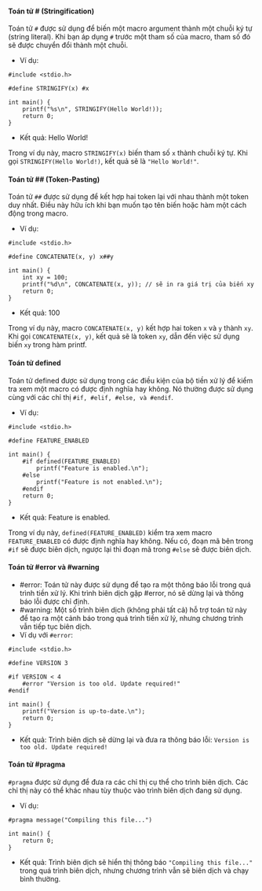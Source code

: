 #### Toán tử # (Stringification)
Toán tử ```#``` được sử dụng để biến một macro argument thành một chuỗi ký tự (string literal). Khi bạn áp dụng ```#``` trước một tham số của macro, tham số đó sẽ được chuyển đổi thành một chuỗi.
- Ví dụ:
```
#include <stdio.h>

#define STRINGIFY(x) #x

int main() {
    printf("%s\n", STRINGIFY(Hello World!));
    return 0;
}
```
- Kết quả: Hello World!

Trong ví dụ này, macro ```STRINGIFY(x)``` biến tham số ```x``` thành chuỗi ký tự. Khi gọi ```STRINGIFY(Hello World!)```, kết quả sẽ là ```"Hello World!"```.

#### Toán tử ## (Token-Pasting)
Toán tử ```##``` được sử dụng để kết hợp hai token lại với nhau thành một token duy nhất. Điều này hữu ích khi bạn muốn tạo tên biến hoặc hàm một cách động trong macro.

- Ví dụ:
```
#include <stdio.h>

#define CONCATENATE(x, y) x##y

int main() {
    int xy = 100;
    printf("%d\n", CONCATENATE(x, y)); // sẽ in ra giá trị của biến xy
    return 0;
}
```
- Kết quả: 100

Trong ví dụ này, macro ```CONCATENATE(x, y)``` kết hợp hai token ```x``` và ```y``` thành ```xy```. Khi gọi ```CONCATENATE(x, y)```, kết quả sẽ là token ```xy```, dẫn đến việc sử dụng biến ```xy``` trong hàm printf.

#### Toán tử defined
Toán tử defined được sử dụng trong các điều kiện của bộ tiền xử lý để kiểm tra xem một macro có được định nghĩa hay không. Nó thường được sử dụng cùng với các chỉ thị ```#if, #elif, #else, và #endif```.

- Ví dụ:
```
#include <stdio.h>

#define FEATURE_ENABLED

int main() {
    #if defined(FEATURE_ENABLED)
        printf("Feature is enabled.\n");
    #else
        printf("Feature is not enabled.\n");
    #endif
    return 0;
}
```
- Kết quả: Feature is enabled.

Trong ví dụ này, ```defined(FEATURE_ENABLED)``` kiểm tra xem macro ```FEATURE_ENABLED``` có được định nghĩa hay không. Nếu có, đoạn mã bên trong ```#if``` sẽ được biên dịch, ngược lại thì đoạn mã trong ```#else``` sẽ được biên dịch.

#### Toán tử #error và #warning
- #error: Toán tử này được sử dụng để tạo ra một thông báo lỗi trong quá trình tiền xử lý. Khi trình biên dịch gặp #error, nó sẽ dừng lại và thông báo lỗi được chỉ định.
- #warning: Một số trình biên dịch (không phải tất cả) hỗ trợ toán tử này để tạo ra một cảnh báo trong quá trình tiền xử lý, nhưng chương trình vẫn tiếp tục biên dịch.
- Ví dụ với ```#error```:
```
#include <stdio.h>

#define VERSION 3

#if VERSION < 4
    #error "Version is too old. Update required!"
#endif

int main() {
    printf("Version is up-to-date.\n");
    return 0;
}
```
- Kết quả: Trình biên dịch sẽ dừng lại và đưa ra thông báo lỗi: ```Version is too old. Update required!```

#### Toán tử #pragma
```#pragma``` được sử dụng để đưa ra các chỉ thị cụ thể cho trình biên dịch. Các chỉ thị này có thể khác nhau tùy thuộc vào trình biên dịch đang sử dụng.

- Ví dụ:
```
#pragma message("Compiling this file...")

int main() {
    return 0;
}
```
- Kết quả: Trình biên dịch sẽ hiển thị thông báo ```"Compiling this file..."``` trong quá trình biên dịch, nhưng chương trình vẫn sẽ biên dịch và chạy bình thường.
